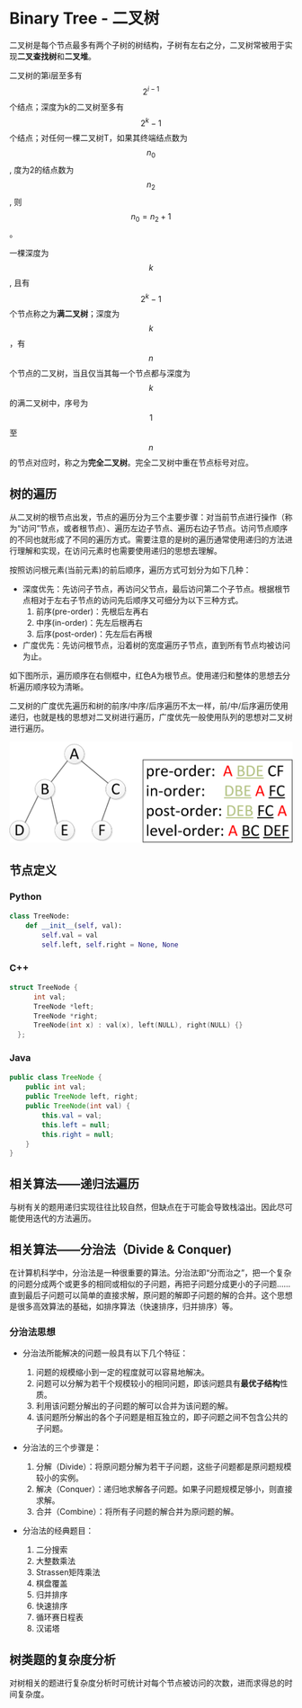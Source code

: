# Binary Tree - 二叉树

二叉树是每个节点最多有两个子树的树结构，子树有左右之分，二叉树常被用于实现**二叉查找树**和**二叉堆**。

二叉树的第i层至多有 $$2^{i-1}$$ 个结点；深度为k的二叉树至多有 $$2^k-1$$ 个结点；对任何一棵二叉树T，如果其终端结点数为 $$n_0$$, 度为2的结点数为 $$n_2$$, 则 $$n_0=n_2+1$$。

一棵深度为 $$k$$, 且有 $$2^k-1$$ 个节点称之为**满二叉树**；深度为 $$k $$，有 $$n$$ 个节点的二叉树，当且仅当其每一个节点都与深度为 $$k$$ 的满二叉树中，序号为 $$1$$ 至 $$n$$ 的节点对应时，称之为**完全二叉树**。完全二叉树中重在节点标号对应。

## 树的遍历

从二叉树的根节点出发，节点的遍历分为三个主要步骤：对当前节点进行操作（称为“访问”节点，或者根节点）、遍历左边子节点、遍历右边子节点。访问节点顺序的不同也就形成了不同的遍历方式。需要注意的是树的遍历通常使用递归的方法进行理解和实现，在访问元素时也需要使用递归的思想去理解。

按照访问根元素(当前元素)的前后顺序，遍历方式可划分为如下几种：

- 深度优先：先访问子节点，再访问父节点，最后访问第二个子节点。根据根节点相对于左右子节点的访问先后顺序又可细分为以下三种方式。
    1. 前序(pre-order)：先根后左再右
    2. 中序(in-order)：先左后根再右
    3. 后序(post-order)：先左后右再根
- 广度优先：先访问根节点，沿着树的宽度遍历子节点，直到所有节点均被访问为止。

如下图所示，遍历顺序在右侧框中，红色A为根节点。使用递归和整体的思想去分析遍历顺序较为清晰。

二叉树的广度优先遍历和树的前序/中序/后序遍历不太一样，前/中/后序遍历使用递归，也就是栈的思想对二叉树进行遍历，广度优先一般使用队列的思想对二叉树进行遍历。

![Binary Tree Traversal](../images/binary_tree_traversal.png)

## 节点定义

### Python

```python
class TreeNode:
    def __init__(self, val):
        self.val = val
        self.left, self.right = None, None
```

### C++

```c++
struct TreeNode {
      int val;
      TreeNode *left;
      TreeNode *right;
      TreeNode(int x) : val(x), left(NULL), right(NULL) {}
  };
```

### Java

```java
public class TreeNode {
    public int val;
    public TreeNode left, right;
    public TreeNode(int val) {
        this.val = val;
        this.left = null;
        this.right = null;
    }
}
```

## 相关算法——递归法遍历

与树有关的题用递归实现往往比较自然，但缺点在于可能会导致栈溢出。因此尽可能使用迭代的方法遍历。

## 相关算法——分治法（Divide & Conquer)

在计算机科学中，分治法是一种很重要的算法。分治法即“分而治之”，把一个复杂的问题分成两个或更多的相同或相似的子问题，再把子问题分成更小的子问题……直到最后子问题可以简单的直接求解，原问题的解即子问题的解的合并。这个思想是很多高效算法的基础，如排序算法（快速排序，归并排序）等。

### 分治法思想

- 分治法所能解决的问题一般具有以下几个特征：
	1. 问题的规模缩小到一定的程度就可以容易地解决。
	2. 问题可以分解为若干个规模较小的相同问题，即该问题具有**最优子结构**性质。
	3. 利用该问题分解出的子问题的解可以合并为该问题的解。
	4. 该问题所分解出的各个子问题是相互独立的，即子问题之间不包含公共的子问题。

- 分治法的三个步骤是：
	1. 分解（Divide）：将原问题分解为若干子问题，这些子问题都是原问题规模较小的实例。
	2. 解决（Conquer）：递归地求解各子问题。如果子问题规模足够小，则直接求解。
	3. 合并（Combine）：将所有子问题的解合并为原问题的解。

- 分治法的经典题目：
	1. 二分搜索
	2. 大整数乘法
	3. Strassen矩阵乘法
	4. 棋盘覆盖
	5. 归并排序
	6. 快速排序
	7. 循环赛日程表
	8. 汉诺塔

## 树类题的复杂度分析

对树相关的题进行复杂度分析时可统计对每个节点被访问的次数，进而求得总的时间复杂度。
